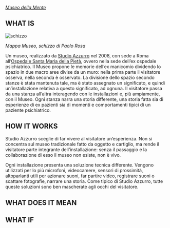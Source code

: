 [_Museo della Mente_](http://www.museodellamente.it/it/)

## WHAT IS

![schizzo](http://www.artementenotizie.it/wp-content/uploads/2014/03/museomente-670x299.jpg)

_Mappa Museo, schizzo di Paolo Rosa_

Un museo, realizzato da  [Studio Azzurro]( http://www.studioazzurro.com/index.php) nel 2008, con sede a Roma all’[Ospedale Santa Maria della Pietà](https://it.wikipedia.org/wiki/Ex_Manicomio_Santa_Maria_della_Piet%C3%A0), ovvero nella sede dell’ex ospedale psichiatrico. 
Il Museo propone le memorie dell’ex manicomio dividendo lo spazio in due macro aree divise da un muro: nella prima parte il visitatore osserva, nella seconda è osservato. La divisione dello spazio secondo stanze è stata mantenuta tale, ma è stato assegnato un significato, e quindi un’installazione relativa a questo significato, ad ognuna. Il visitatore passa da una stanza all’altra interagendo con le installazioni e, più ampiamente, con il Museo. Ogni stanza narra una storia differente, una storia fatta sia di esperienze di ex pazienti sia di momenti e comportamenti  tipici di un paziente psichiatrico.

## HOW IT WORKS

Studio Azzurro sceglie di far vivere al visitatore un’esperienza. Non si concentra sul museo tradizionale fatto da oggetto e cartiglio, ma rende il visitatore parte integrante dell’installazione: senza il passaggio e la collaborazione di esso il museo non esiste, non è vivo.

Ogni installazione presenta una soluzione tecnica differente. Vengono utilizzati per lo più microfoni, videocamere, sensori di prossimità, altoparlanti utili per azionare suoni, far partire video, registrare suoni o scattare fotografie, narrare una storia. 
Come tipico di Studio Azzurro, tutte queste soluzioni sono ben mascherate agli occhi del visitatore. 

## WHAT DOES IT MEAN



## WHAT IF
